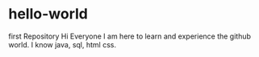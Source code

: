 # hello-world
first Repository
Hi Everyone
I am here to learn and experience the github world.
I know java, sql, html css.

